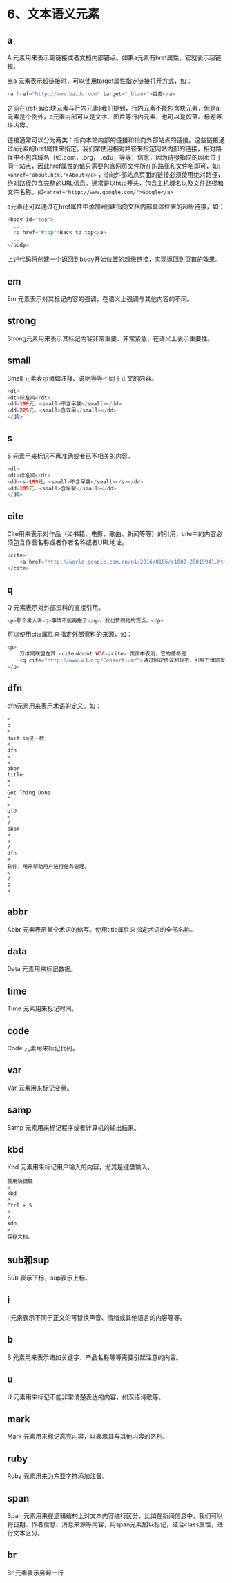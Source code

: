 # 6、文本语义元素

## a <a id="a"></a>

A 元素用来表示超链接或者文档内部锚点。如果a元素有href属性，它就表示超链接。

当a 元素表示超链接时，可以使用target属性指定链接打开方式，如：

```php
<a href="http://www.baidu.com" target="_blank">百度</a>
```

之前在\ref{sub:块元素与行内元素}我们提到，行内元素不能包含块元素，但是a元素是个例外，a元素内部可以是文字、图片等行内元素，也可以是段落、标题等块内容。

链接通常可以分为两类：指向本站内部的链接和指向外部站点的链接。这些链接通过a元素的href属性来指定。我们常使用相对路径来指定网站内部的链接，相对路径中不包含域名（如.com，.org， .edu，等等）信息，因为链接指向的网页位于同一站点，因此href属性的值只需要包含网页文件所在的路径和文件名即可，如:`<ahref="about.html">About</a>`；指向外部站点页面的链接必须使用绝对路径，绝对路径包含完整的URL信息。通常是以http开头，包含主机域名以及文件路径和文件名称。如`<ahref="http://www.google.com/">Google</a>`

a元素还可以通过在href属性中添加`#`创建指向文档内部具体位置的超级链接，如：

```php
<body id="top">
  ...
  <a href="#top">Back to top</a>
  ...
</body>
```

上述代码将创建一个返回到body开始位置的超级链接，实现返回到页首的效果。

## em <a id="em"></a>

Em 元素表示对其标记内容的强调，在语义上强调与其他内容的不同。

## strong <a id="strong"></a>

Strong元素用来表示其标记内容非常重要、非常紧急，在语义上表示重要性。

## small <a id="small"></a>

Small 元素表示诸如注释、说明等等不同于正文的内容。

```php
<dl>
<dt>标准间</dt>
<dd>199元。<small>不含早餐</small></dd>
<dd>229元。<small>含双早</small></dd>
</dl>
```

## s <a id="s"></a>

S 元素用来标记不再准确或者已不相关的内容。

```php
<dl>
<dt>标准间</dt>
<dd><s>199元。<small>不含早餐</small></s></dd>
<dd>189元。<small>含早餐</small></dd>
</dl>
```

## cite <a id="cite"></a>

Cite用来表示对作品（如书籍、电影、歌曲、新闻等等）的引用，cite中的内容必须包含作品名称或者作者名称或者URL地址。

```php
<cite>
    <a href="http://world.people.com.cn/n1/2016/0106/c1002-28019941.html">聚焦朝鲜的历次核试验</a>. 人民网. 
</cite>
```

## q <a id="q"></a>

Q 元素表示对外部资料的直接引用。

```php
<p>那个男人说<q>事情不能再拖了</q>。我也赞同他的观点。</p>
```

可以使用cite属性来指定外部资料的来源，如：

```php
<p>
    万维网联盟在其 <cite>About W3C</cite> 页面中表明，它的使命是 
    <q cite="http://www.w3.org/Consortium/">通过制定协议和规范，引导万维网发挥其全部潜力，确保万维网的长期发展。</q>. 
</p>
```

## dfn <a id="dfn"></a>

dfn元素用来表示术语的定义。如：

```text
<
p
>
doit.im是一款
<
dfn
>
<
abbr
title
=
"
Get Thing Done
"
>
GTD
<
/
abbr
>
<
/
dfn
>
软件，用来帮助用户进行任务管理。
<
/
p
>
```

## abbr <a id="abbr"></a>

Abbr 元素表示某个术语的缩写。使用title属性来指定术语的全部名称。

## data <a id="data"></a>

Data 元素用来标记数据。

## time <a id="time"></a>

Time 元素用来标记时间。

## code <a id="code"></a>

Code 元素用来标记代码。

## var <a id="var"></a>

Var 元素用来标记变量。

## samp <a id="samp"></a>

Samp 元素用来标记程序或者计算机的输出结果。

## kbd <a id="kbd"></a>

Kbd 元素用来标记用户输入的内容，尤其是键盘输入。

```text
使用快捷键
<
kbd
>
Ctrl + S 
<
/
kdb
>
保存文档。
```

## sub和sup <a id="sub&#x548C;sup"></a>

Sub 表示下标，sup表示上标。

## i <a id="i"></a>

I 元素表示不同于正文的可替换声音、情绪或其他语言的内容等等。

## b <a id="b"></a>

B 元素用来表示诸如关键字、产品名称等等需要引起注意的内容。

## u <a id="u"></a>

U 元素用来标记不能非常清楚表达的内容，如汉语诗歌等。

## mark <a id="mark"></a>

Mark 元素用来标记高亮内容，以表示其与其他内容的区别。

## ruby <a id="ruby"></a>

Ruby 元素用来为东亚字符添加注音。

## span <a id="span"></a>

Span 元素用来在逻辑结构上对文本内容进行区分，比如在新闻信息中，我们可以将日期、作者信息、消息来源等内容，用span元素加以标记，结合class属性，进行文本区分。

## br <a id="br"></a>

Br 元素表示另起一行

